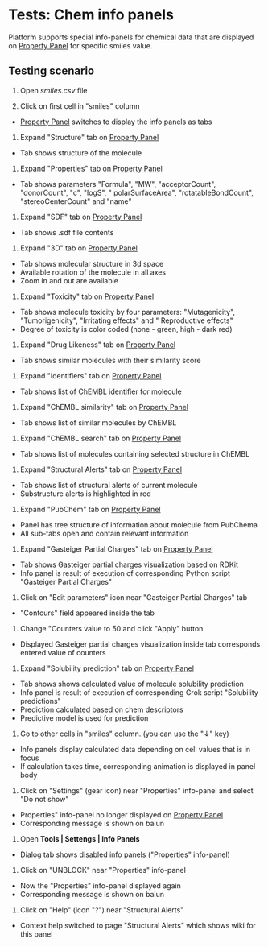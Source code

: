 <!-- TITLE: Tests: Chem info panels -->
<!-- SUBTITLE: -->

# Tests: Chem info panels

Platform supports special info-panels for chemical data that are displayed
on [Property Panel](../../overview/navigation.md#properties) for specific smiles value.

## Testing scenario

1. Open *smiles.csv* file

1. Click on first cell in "smiles" column

* [Property Panel](../../overview/navigation.md#properties) switches to display the info panels as tabs

1. Expand "Structure" tab on [Property Panel](../../overview/navigation.md#properties)

* Tab shows structure of the molecule

1. Expand "Properties" tab on [Property Panel](../../overview/navigation.md#properties)

* Tab shows parameters "Formula", "MW", "acceptorCount", "donorCount", "c", "logS", "
  polarSurfaceArea", "rotatableBondCount", "stereoCenterCount" and "name"

1. Expand "SDF" tab on [Property Panel](../../overview/navigation.md#properties)

* Tab shows .sdf file contents

1. Expand "3D" tab on [Property Panel](../../overview/navigation.md#properties)

* Tab shows molecular structure in 3d space
* Available rotation of the molecule in all axes
* Zoom in and out are available

1. Expand "Toxicity" tab on [Property Panel](../../overview/navigation.md#properties)

* Tab shows molecule toxicity by four parameters: "Mutagenicity", "Tumorigenicity", "Irritating effects" and "
  Reproductive effects"
* Degree of toxicity is color coded (none - green, high - dark red)

1. Expand "Drug Likeness" tab on [Property Panel](../../overview/navigation.md#properties)

* Tab shows similar molecules with their similarity score

1. Expand "Identifiers" tab on [Property Panel](../../overview/navigation.md#properties)

* Tab shows list of ChEMBL identifier for molecule

1. Expand "ChEMBL similarity" tab on [Property Panel](../../overview/navigation.md#properties)

* Tab shows list of similar molecules by ChEMBL

1. Expand "ChEMBL search" tab on [Property Panel](../../overview/navigation.md#properties)

* Tab shows list of molecules containing selected structure in ChEMBL

1. Expand "Structural Alerts" tab on [Property Panel](../../overview/navigation.md#properties)

* Tab shows list of structural alerts of current molecule
* Substructure alerts is highlighted in red

1. Expand "PubChem" tab on [Property Panel](../../overview/navigation.md#properties)

* Panel has tree structure of information about molecule from PubChema
* All sub-tabs open and contain relevant information

1. Expand "Gasteiger Partial Charges" tab on [Property Panel](../../overview/navigation.md#properties)

* Tab shows Gasteiger partial charges visualization based on RDKit
* Info panel is result of execution of corresponding Python script "Gasteiger Partial Charges"

1. Click on "Edit parameters" icon near "Gasteiger Partial Charges" tab

* "Contours" field appeared inside the tab

1. Change "Counters value to 50 and click "Apply" button

* Displayed Gasteiger partial charges visualization inside tab corresponds entered value of counters

1. Expand "Solubility prediction" tab on [Property Panel](../../overview/navigation.md#properties)

* Tab shows shows calculated value of molecule solubility prediction
* Info panel is result of execution of corresponding Grok script "Solubility predictions"
* Prediction calculated based on chem descriptors
* Predictive model is used for prediction

1. Go to other cells in "smiles" column. (you can use the "↓" key)

* Info panels display calculated data depending on cell values that is in focus
* If calculation takes time, corresponding animation is displayed in panel body

1. Click on "Settings" (gear icon) near "Properties" info-panel and select "Do not show"

* Properties" info-panel no longer displayed on [Property Panel](../../overview/navigation.md#properties)
* Corresponding message is shown on balun

1. Open **Tools | Settengs | Info Panels**

* Dialog tab shows disabled info panels ("Properties" info-panel)

1. Click on "UNBLOCK" near "Properties" info-panel

* Now the "Properties" info-panel displayed again
* Corresponding message is shown on balun

1. Click on "Help" (icon "?") near "Structural Alerts"

* Context help switched to page "Structural Alerts" which shows wiki for this panel
